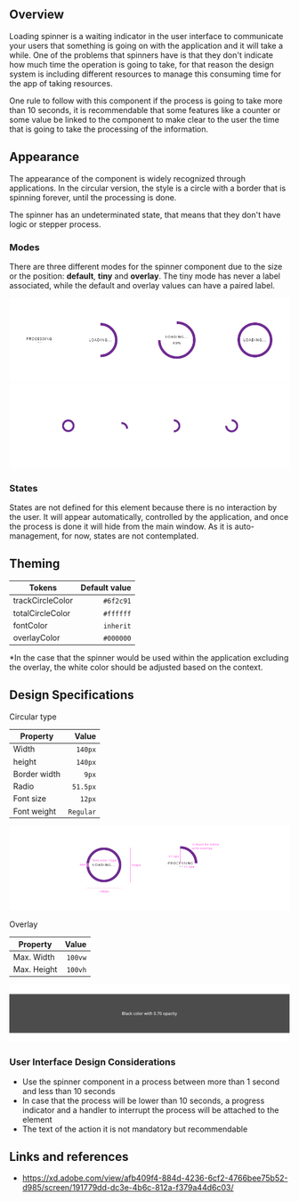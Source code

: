 ## Overview

Loading spinner is a waiting indicator in the user interface to communicate your users that something is going on with the application and it will take a while. One of the problems that spinners have is that they don't indicate how much time the operation is going to take, for that reason the design system is including different resources to manage this consuming time for the app of taking resources.

One rule to follow with this component if the process is going to take more than 10 seconds, it is recommendable that some features like a counter or some value be linked to the component to make clear to the user the time that is going to take the processing of the information.

## Appearance

The appearance of the component is widely recognized through applications.
In the circular version, the style is a circle with a border that is spinning forever, until the processing is done.

The spinner has an undeterminated state, that means that they don't have logic or stepper process.

### Modes

There are three different modes for the spinner component due to the size or the position: __default__, __tiny__ and __overlay__.
The tiny mode has never a label associated, while the default and overlay values can have a paired label.

![Spinner circular mode](images/spinner_modes.png)
![Spinner tiny mode](images/spinner_mode_tiny.png)

### States

States are not defined for this element because there is no interaction by the user. It will appear automatically, controlled by the application, and once the process is done it will hide from the main window. 
As it is auto-management, for now, states are not contemplated.

## Theming

| Tokens        | Default value |
| ------------- | -------------:|
| trackCircleColor       | `#6f2c91`  |
| totalCircleColor      | `#ffffff`  |
| fontColor       | `inherit`  |
| overlayColor       | `#000000`  |

*In the case that the spinner would be used within the application excluding the overlay, the white color should be adjusted based on the context.

## Design Specifications

Circular type

| Property           | Value|
|--------------------|------:|
| Width              | `140px`|
| height             | `140px`|
| Border width       | `9px` |
| Radio              | `51.5px` |
| Font size          | `12px` |
| Font weight        | `Regular` |


![Spinner specifications for circular mode](images/spinner_specs.png)

Overlay

| Property           | Value|
|--------------------|------:|
| Max. Width         | `100vw`|
| Max. Height        | `100vh`|

![Spinner specifications for the overlay](images/spinner_overlay.png)

### User Interface Design Considerations

- Use the spinner component in a process between more than 1 second and less than 10 seconds
- In case that the process will be lower than 10 seconds, a progress indicator and a handler to interrupt the process will be attached to the element
- The text of the action it is not mandatory but recommendable

## Links and references

- https://xd.adobe.com/view/afb409f4-884d-4236-6cf2-4766bee75b52-d985/screen/191779dd-dc3e-4b6c-812a-f379a44d6c03/